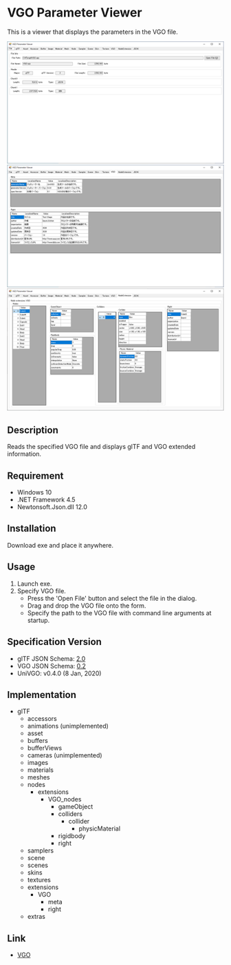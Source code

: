 # VGO Parameter Viewer
This is a viewer that displays the parameters in the VGO file.

![image1](https://github.com/izayoijiichan/vgo.parameter.viewer/blob/master/images/screenshot_1.png)
![image2](https://github.com/izayoijiichan/vgo.parameter.viewer/blob/master/images/screenshot_2.png)
![image3](https://github.com/izayoijiichan/vgo.parameter.viewer/blob/master/images/screenshot_3.png)

## Description
Reads the specified VGO file and displays glTF and VGO extended information.

## Requirement
- Windows 10
- .NET Framework 4.5
- Newtonsoft.Json.dll 12.0

## Installation
Download exe and place it anywhere.

## Usage
1. Launch exe.
2. Specify VGO file.
    - Press the 'Open File' button and select the file in the dialog.
    - Drag and drop the VGO file onto the form.
    - Specify the path to the VGO file with command line arguments at startup.

## Specification Version
- glTF JSON Schema: [2.0](https://github.com/KhronosGroup/glTF/tree/master/specification/2.0/schema)
- VGO JSON Schema: [0.2](https://github.com/izayoijiichan/VGO/tree/master/Documentation~/VGO/specification/0.2/schema)
- UniVGO: v0.4.0 (8 Jan, 2020)

## Implementation
- glTF
  - accessors
  - animations (unimplemented)
  - asset
  - buffers
  - bufferViews
  - cameras (unimplemented)
  - images
  - materials
  - meshes
  - nodes
    - extensions
      - VGO_nodes
        - gameObject
        - colliders
          - collider
            - physicMaterial
        - rigidbody
        - right
  - samplers
  - scene
  - scenes
  - skins
  - textures
  - extensions
    - VGO
      - meta
      - right
  - extras

## Link
- [VGO](https://github.com/izayoijiichan/VGO)
